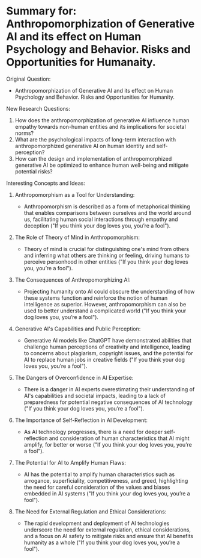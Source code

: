 # Summary for: Anthropomorphization of Generative AI and its effect on Human Psychology and Behavior. Risks and Opportunities for Humanaity.

Original Question:
- Anthropomorphization of Generative AI and its effect on Human Psychology and Behavior. Risks and Opportunities for Humanity.

New Research Questions:
1. How does the anthropomorphization of generative AI influence human empathy towards non-human entities and its implications for societal norms?
2. What are the psychological impacts of long-term interaction with anthropomorphized generative AI on human identity and self-perception?
3. How can the design and implementation of anthropomorphized generative AI be optimized to enhance human well-being and mitigate potential risks?

Interesting Concepts and Ideas:

1. Anthropomorphism as a Tool for Understanding:
   - Anthropomorphism is described as a form of metaphorical thinking that enables comparisons between ourselves and the world around us, facilitating human social interactions through empathy and deception ("If you think your dog loves you, you’re a fool").
   
2. The Role of Theory of Mind in Anthropomorphism:
   - Theory of mind is crucial for distinguishing one's mind from others and inferring what others are thinking or feeling, driving humans to perceive personhood in other entities ("If you think your dog loves you, you’re a fool").
   
3. The Consequences of Anthropomorphizing AI:
   - Projecting humanity onto AI could obscure the understanding of how these systems function and reinforce the notion of human intelligence as superior. However, anthropomorphism can also be used to better understand a complicated world ("If you think your dog loves you, you’re a fool").
   
4. Generative AI's Capabilities and Public Perception:
   - Generative AI models like ChatGPT have demonstrated abilities that challenge human perceptions of creativity and intelligence, leading to concerns about plagiarism, copyright issues, and the potential for AI to replace human jobs in creative fields ("If you think your dog loves you, you’re a fool").
   
5. The Dangers of Overconfidence in AI Expertise:
   - There is a danger in AI experts overestimating their understanding of AI's capabilities and societal impacts, leading to a lack of preparedness for potential negative consequences of AI technology ("If you think your dog loves you, you’re a fool").
   
6. The Importance of Self-Reflection in AI Development:
   - As AI technology progresses, there is a need for deeper self-reflection and consideration of human characteristics that AI might amplify, for better or worse ("If you think your dog loves you, you’re a fool").
   
7. The Potential for AI to Amplify Human Flaws:
   - AI has the potential to amplify human characteristics such as arrogance, superficiality, competitiveness, and greed, highlighting the need for careful consideration of the values and biases embedded in AI systems ("If you think your dog loves you, you’re a fool").
   
8. The Need for External Regulation and Ethical Considerations:
   - The rapid development and deployment of AI technologies underscore the need for external regulation, ethical considerations, and a focus on AI safety to mitigate risks and ensure that AI benefits humanity as a whole ("If you think your dog loves you, you’re a fool").